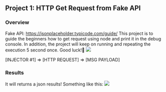 ## Project 1: HTTP Get Request from Fake API
### Overview
Fake API: https://jsonplaceholder.typicode.com/guide/
This project is to guide the beginners how to get request using node and print it in the debug console.
In addition, the project will keep on running and repeating the execution 5 second once. Good luck!🤗
<img src="https://github.com/Derrick-Tan-D-WEBDEV/node-red-example/blob/main/noderedproject/img/p1#1.PNG">

[INJECTOR #1] => [HTTP REQUEST] => [MSG PAYLOAD]

### Results
It will returns a json results!
Something like this:
<img src="https://github.com/Derrick-Tan-D-WEBDEV/node-red-example/blob/main/noderedproject/img/p1#2.PNG">